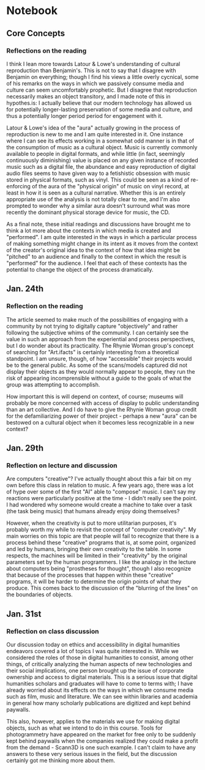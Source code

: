 # Notebook

## Core Concepts
### Reflections on the reading
  I think I lean more towards Latour & Lowe's understanding of cultural reproduction than Benjamin's. This is not to say that I disagree with Benjamin on everything; though I find his views a little overly cycnical, some of his remarks on the ways in which we passively consume media and culture can seem uncomfortably prophetic. But I disagree that reproduction necessarily makes an object transitory, and I made note of this in hypothes.is: I actually believe that our modern technology has allowed us for potentially longer-lasting preservation of some media and culture, and thus a potentially longer period period for engagement with it.
  
  Latour & Lowe's idea of the "aura" actually growing in the process of reproduction is new to me and I am quite interested in it. One instance where I can see its effects working in a somewhat odd manner is in that of the consumption of music as a cultural object. Music is currently commonly available to people in digital formats, and while little (in fact, seemingly continuously diminishing) value is placed on any given instance of recorded music such as a digital file, the abundance and easy reproduction of digital audio files seems to have given way to a fetishistic obsession with music stored in physical formats, such as vinyl. This could be seen as a kind of re-enforcing of the aura of the "physical origin" of music on vinyl record, at least in how it is seen as a cultural narrative. Whether this is an entirely appropriate use of the analysis is not totally clear to me, and I'm also prompted to wonder why a similar aura doesn't surround what was more recently the dominant physical storage device for music, the CD.
  
  As a final note, these initial readings and discussions have brought me to think a lot more about the contexts in which media is created and "performed". I am quite interested in the ways in which a particular process of making something might change in its intent as it moves from the context of the creator's original idea to the context of how that idea might be "pitched" to an audience and finally to the context in which the result is "performed" for the audience. I feel that each of these contexts has the potential to change the object of the process dramatically.

## Jan. 24th
### Reflection on the reading
  The article seemed to make much of the possibilities of engaging with a community by not trying to digitally capture "objectively" and rather following the subjective whims of the community. I can certainly see the value in such an approach from the experiential and process perspectives, but I do wonder about its practicality. The Rhynie Woman group's concept of searching for "Art.ifacts" is certainly interesting from a theoretical standpoint. I am unsure, though, of how "accessible" their projects would be to the general public. As some of the scans/models captured did not display their objects as they would normally appear to people, they run the risk of appearing incomprensible without a guide to the goals of what the group was attempting to accomplish.

  How important this is will depend on context, of course; museums will probably be more concerned with access of display to public understanding than an art collective. And I do have to give the Rhynie Woman group credit for the defamiliarizing power of their project - perhaps a new "aura" can be bestowed on a cultural object when it becomes less recognizable in a new context?
  
## Jan. 29th
### Reflection on lecture and discussion
  Are computers "creative"? I've actually thought about this a fair bit on my own before this class in relation to music. A few years ago, there was a lot of hype over some of the first "AI" able to "compose" music. I can't say my reactions were particularly positive at the time - I didn't really see the point. I had wondered why someone would create a machine to take over a task (the task being music) that humans already enjoy doing themselves?
  
  However, when the creativity is put to more utilitarian purposes, it's probably worth my while to revisit the concept of "computer creativity". My main worries on this topic are that people will fail to recognize that there is a process behind these "creative" programs that is, at some point, organized and led by humans, bringing their own creativity to the table. In some respects, the machines will be limited in their "creativity" by the original parameters set by the human programmers. I like the analogy in the lecture about computers being "prostheses for thought", though I also recognize that because of the processes that happen within these "creative" programs, it will be harder to determine the origin points of what they produce. This comes back to the discussion of the "blurring of the lines" on the boundaries of objects.
  
 ## Jan. 31st
 ### Reflection on class discussion
  Our discussion today on ethics and accessibility in digital humanities endeavors covered a lot of topics I was quite interested in. While we considered the roles of those in digital humanities to consist, among other things, of critically analyzing the human aspects of new technologies and their social implications, one person brought up the issue of corporate ownership and access to digital materials. This is a serious issue that digital humanities scholars and graduates will have to come to terms with; I have already worried about its effects on the ways in which we consume media such as film, music and literature. We can see within libraries and academia in general how many scholarly publications are digitized and kept behind paywalls.
  
  This also, however, applies to the materials we use for making digital objects, such as what we intend to do in this course. Tools for photogrammetry have appeared on the market for free only to be suddenly kept behind paywalls when the companies realized they could make a profit from the demand - Scann3D is one such example. I can't claim to have any answers to these very serious issues in the field, but the discussion certainly got me thinking more about them.
